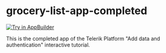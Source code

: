 grocery-list-app-completed
==========================

<a href="https://platform.telerik.com/#appbuilder/clone/https://github.com/PlatformSupport/grocery-list-app-completed" target="_blank"><img src="http://docs.telerik.com/platform/appbuilder/sample-apps/images/try-in-appbuilder.png" alt="Try in AppBuilder" title="Try in AppBuilder" /></a>

This is the completed app of the Telerik Platform "Add data and authentication" interactive tutorial. 

